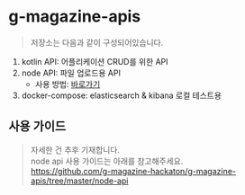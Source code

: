 # g-magazine-apis
> 저장소는 다음과 같이 구성되어있습니다.  

1. kotlin API: 어플리케이션 CRUD를 위한 API
2. node API: 파일 업로드용 API
   * 사용 방법: 
[바로가기](https://https://github.com/g-magazine-hackaton/g-magazine-apis/tree/master/node-api)
3. docker-compose: elasticsearch & kibana 로컬 
테스트용


## 사용 가이드
> 자세한 건 추후 기재합니다.  
node api 사용 가이드는 아래를 참고해주세요.  
https://github.com/g-magazine-hackaton/g-magazine-apis/tree/master/node-api
